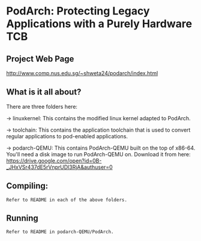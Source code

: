 # PodArch: Protecting Legacy Applications with a Purely Hardware TCB

Project Web Page
---------
http://www.comp.nus.edu.sg/~shweta24/podarch/index.html


What is it all about?
---------
There are three folders here:

-> linuxkernel: This contains the modified linux kernel adapted to PodArch.

-> toolchain: This contains the application toolchain that is used to convert regular applications to pod-enabled applications.

-> podarch-QEMU: This contains PodArch-QEMU built on the top of x86-64.
	You'll need a disk image to run PodArch-QEMU on. Download it from here: https://drive.google.com/open?id=0B-_JHxVSr437dE5rVnprUDl3RjA&authuser=0


Compiling:
---------
	Refer to README in each of the above folders.


Running
--------
	Refer to README in podarch-QEMU/PodArch.
